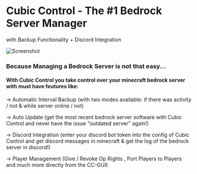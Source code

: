 # Cubic Control - The #1 Bedrock Server Manager
with Backup Functionality + Discord Integration

![Screenshot](https://media.discordapp.net/attachments/1062337655465062420/1080415787799556167/SPOILER_image.png "Working Prototype")


### Because Managing a Bedrock Server is not that easy...
#### With Cubic Control you take control over your minecraft bedrock server with must have feutures like:

-> Automatic Interval Backup (with two modes available: if there was activity / not & while server online / not)

-> Auto Update (get the most recent bedrock server software with Cubic Control and never have the issue "outdated server" again!)

-> Discord Integration (enter your discord bot token into the config of Cubic Control and get discord messages in minecraft & get the log of the bedrock server in discord!)

-> Player Management (Give / Revoke Op Rights , Port Players to Players and much more directly from the CC-GUI)
